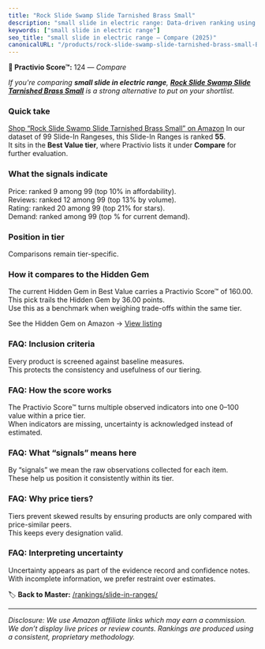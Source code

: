 ```yaml
---
title: "Rock Slide Swamp Slide Tarnished Brass Small"
description: "small slide in electric range: Data-driven ranking using the Practivio Score™. Positioned by quality, value, demand, findability, momentum."
keywords: ["small slide in electric range"]
seo_title: "small slide in electric range — Compare (2025)"
canonicalURL: "/products/rock-slide-swamp-slide-tarnished-brass-small-B006G2DN9Q/"
---
```


**🛒 Practivio Score™:** 124 — _Compare_


*If you're comparing **small slide in electric range**, **[Rock Slide Swamp Slide Tarnished Brass Small](https://www.amazon.com/dp/B006G2DN9Q?tag=practivio-20)** is a strong alternative to put on your shortlist.*
### Quick take
[Shop “Rock Slide Swamp Slide Tarnished Brass Small” on Amazon](https://www.amazon.com/dp/B006G2DN9Q?tag=practivio-20)
In our dataset of 99 Slide-In Rangeses, this Slide-In Ranges is ranked **55**.  
It sits in the **Best Value tier**, where Practivio lists it under **Compare** for further evaluation.

### What the signals indicate
Price: ranked 9 among 99 (top 10% in affordability).  
Reviews: ranked 12 among 99 (top 13% by volume).  
Rating: ranked 20 among 99 (top 21% for stars).  
Demand: ranked  among 99 (top % for current demand).

### Position in tier
Comparisons remain tier-specific.

### How it compares to the Hidden Gem
The current Hidden Gem in Best Value carries a Practivio Score™ of 160.00.  
This pick trails the Hidden Gem by 36.00 points.  
Use this as a benchmark when weighing trade-offs within the same tier.  

See the Hidden Gem on Amazon → [View listing](https://www.amazon.com/dp/B07PYMSR7K?tag=practivio-20)

### FAQ: Inclusion criteria
Every product is screened against baseline measures.  
This protects the consistency and usefulness of our tiering.

### FAQ: How the score works
The Practivio Score™ turns multiple observed indicators into one 0–100 value within a price tier.  
When indicators are missing, uncertainty is acknowledged instead of estimated.

### FAQ: What “signals” means here
By “signals” we mean the raw observations collected for each item.  
These help us position it consistently within its tier.

### FAQ: Why price tiers?
Tiers prevent skewed results by ensuring products are only compared with price-similar peers.  
This keeps every designation valid.

### FAQ: Interpreting uncertainty
Uncertainty appears as part of the evidence record and confidence notes.  
With incomplete information, we prefer restraint over estimates.

<!-- Missing template for Compare/CompareWithinPriceClass -->


🏷️ **Back to Master:** [/rankings/slide-in-ranges/](/rankings/slide-in-ranges/)

---
_Disclosure: We use Amazon affiliate links which may earn a commission. We don’t display live prices or review counts. Rankings are produced using a consistent, proprietary methodology._
